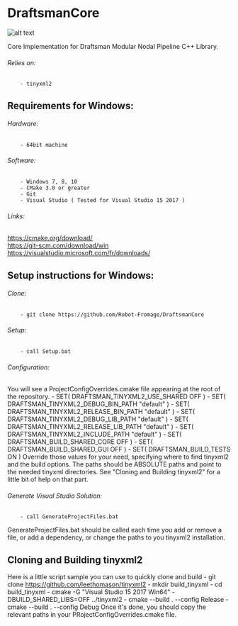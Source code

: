 # DraftsmanCore
![alt text](http://clementberthaud.com/dev/dep/Draftsman/media/com/draftsman_100.png "Draftsman")

Core Implementation for Draftsman Modular Nodal Pipeline C++ Library.

###### Relies on:
        - tinyxml2

## Requirements for Windows:

###### Hardware:
        - 64bit machine

###### Software:
        - Windows 7, 8, 10
        - CMake 3.0 or greater
        - Git
        - Visual Studio ( Tested for Visual Studio 15 2017 )

###### Links:
https://cmake.org/download/  \
https://git-scm.com/download/win  \
https://visualstudio.microsoft.com/fr/downloads/

## Setup instructions for Windows:

###### Clone:
        - git clone https://github.com/Robot-Fromage/DraftsmanCore

###### Setup:
        - call Setup.bat

###### Configuration:
You will see a ProjectConfigOverrides.cmake file appearing at the root of the repository.
        - SET( DRAFTSMAN_TINYXML2_USE_SHARED          OFF )
        - SET( DRAFTSMAN_TINYXML2_DEBUG_BIN_PATH      "default" )
        - SET( DRAFTSMAN_TINYXML2_RELEASE_BIN_PATH    "default" )
        - SET( DRAFTSMAN_TINYXML2_DEBUG_LIB_PATH      "default" )
        - SET( DRAFTSMAN_TINYXML2_RELEASE_LIB_PATH    "default" )
        - SET( DRAFTSMAN_TINYXML2_INCLUDE_PATH        "default" )
        - SET( DRAFTSMAN_BUILD_SHARED_CORE            OFF )
        - SET( DRAFTSMAN_BUILD_SHARED_GUI             OFF )
        - SET( DRAFTSMAN_BUILD_TESTS                  ON )
Override those values for your need, specifying where to find tinyxml2 and the build options.
The paths should be ABSOLUTE paths and point to the needed tinyxml directories.
See "Cloning and Building tinyxml2" for a little bit of help on that part.

###### Generate Visual Studio Solution:
        - call GenerateProjectFiles.bat
GenerateProjectFiles.bat should be called each time you add or remove a file, or add a dependency, or change the paths to you tinyxml2 installation.

## Cloning and Building tinyxml2
Here is a little script sample you can use to quickly clone and build
    - git clone https://github.com/leethomason/tinyxml2
    - mkdir build_tinyxml
    - cd build_tinyxml
    - cmake -G "Visual Studio 15 2017 Win64" -DBUILD_SHARED_LIBS=OFF ../tinyxml2
    - cmake --build . --config Release
    - cmake --build . --config Debug
Once it's done, you should copy the relevant paths in your PRojectConfigOverrides.cmake file.
